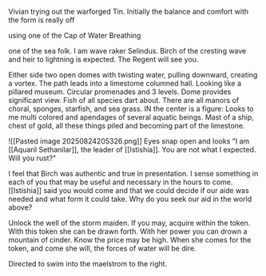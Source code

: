  Vivian trying out the warforged Tin.  Initially the balance and comfort with the form is really off

using one of the Cap of Water Breathing

one of the sea folk. I am wave raker Selindus.  Birch of the cresting wave and heir to lightning is expected.  The Regent will see you. 

Either side two open domes with twisting water, pulling downward, creating a vortex.  The path leads into a limestome columned hall. Looking like a pillared museum. Circular promenades and 3 levels.  Dome provides significant view. Fish of all species dart about.  There are all manors of choral, sponges, starfish, and sea grass. IN the center is a figure: Looks to me multi colored and apendages of several aquatic beings.  Mast of a ship, chest of gold, all these things piled and becoming part of the limestone. 

![[Pasted image 20250824205326.png]]
Eyes snap open and looks "I am [[Aquaril Sethanilar]], the leader of [[Istishia]]. You are not what I expected. Will you rust?"

I feel that Birch was authentic and true in presentation. I sense something in each of you that may be useful and necessary in the hours to come. [[Istishia]] said you would come and that we could decide if our aide was needed and what form it could take. Why do you seek our aid in the world above?


Unlock the well of the storm maiden. If you may, acquire within the token.  With this token she can be drawn forth. With her power you can drown a mountain of cinder. Know the price may be high. When she comes for the token, and come she will, the forces of water will be dire.  

Directed to swim into the maelstrom to the right.